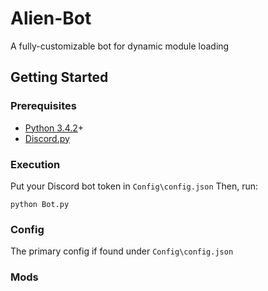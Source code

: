 # Alien-Bot
A fully-customizable bot for dynamic module loading
## Getting Started
### Prerequisites
* [Python 3.4.2](https://www.python.org/downloads/release/python-342/)+
* [Discord.py](https://github.com/Rapptz/discord.py)
### Execution
Put your Discord bot token in ```Config\config.json```
Then, run:
```
python Bot.py
```
### Config
The primary config if found under ```Config\config.json```
### Mods
